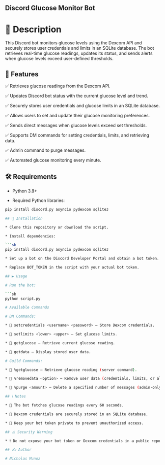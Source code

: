 ## Discord Glucose Monitor Bot

# 📌 Description

This Discord bot monitors glucose levels using the Dexcom API and securely stores user credentials and limits in an SQLite database. The bot retrieves real-time glucose readings, updates its status, and sends alerts when glucose levels exceed user-defined thresholds.

## 🚀 Features

✅ Retrieves glucose readings from the Dexcom API.

✅ Updates Discord bot status with the current glucose level and trend.

✅ Securely stores user credentials and glucose limits in an SQLite database.

✅ Allows users to set and update their glucose monitoring preferences.

✅ Sends direct messages when glucose levels exceed set thresholds.

✅ Supports DM commands for setting credentials, limits, and retrieving data.

✅ Admin command to purge messages.

✅ Automated glucose monitoring every minute.

## 🛠 Requirements

* Python 3.8+

* Required Python libraries:

```sh
pip install discord.py asyncio pydexcom sqlite3

## 🔧 Installation

* Clone this repository or download the script.

* Install dependencies:

```sh
pip install discord.py asyncio pydexcom sqlite3

* Set up a bot on the Discord Developer Portal and obtain a bot token.

* Replace BOT_TOKEN in the script with your actual bot token.

## ▶️ Usage

# Run the bot:

```sh
python script.py

# Available Commands

# DM Commands:

* 🔹 setcredentials <username> <password> – Store Dexcom credentials.

* 🔹 setlimits <lower> <upper> – Set glucose limits.

* 🔹 getglucose – Retrieve current glucose reading.

* 🔹 getdata – Display stored user data.

# Guild Commands:

* 🔹 %getglucose – Retrieve glucose reading (server command).

* 🔹 %removedata <option> – Remove user data (credentials, limits, or all).

* 🔹 %purge <amount> – Delete a specified number of messages (admin-only).

## ℹ️ Notes

* 🔄 The bot fetches glucose readings every 60 seconds.

* 🔐 Dexcom credentials are securely stored in an SQLite database.

* 🚨 Keep your bot token private to prevent unauthorized access.

## ⚠️ Security Warning

* ❗ Do not expose your bot token or Dexcom credentials in a public repository.

## ✍️ Author

# Nicholas Munoz
